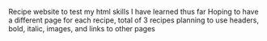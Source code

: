 Recipe website to test my html skills I have learned thus far
Hoping to have a different page for each recipe, total of 3 recipes
planning to use headers, bold, italic, images, and links to other pages
